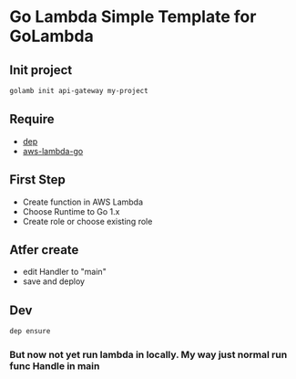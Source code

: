# Go Lambda Simple Template for GoLambda

## Init project

```sh
golamb init api-gateway my-project
```

## Require

* [dep](https://github.com/golang/dep)
* [aws-lambda-go](https://github.com/aws/aws-lambda-go/)

## First Step

* Create function in AWS Lambda
* Choose Runtime to Go 1.x
* Create role or choose existing role

## Atfer create

* edit Handler to "main"
* save and deploy

## Dev

```sh
dep ensure
```

### But now not yet run lambda in locally. My way just normal run func Handle in main
